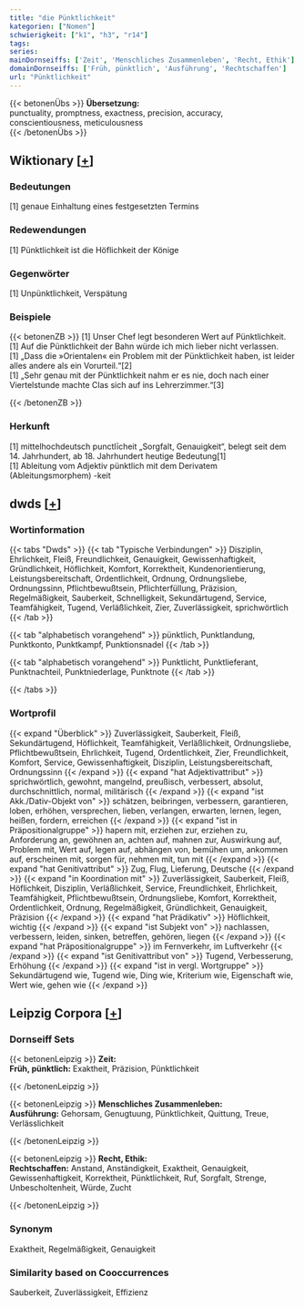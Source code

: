 ```yaml
---
title: "die Pünktlichkeit"
kategorien: ["Nomen"]
schwierigkeit: ["k1", "h3", "r14"]
tags:
series:
mainDornseiffs: ['Zeit', 'Menschliches Zusammenleben', 'Recht, Ethik']
domainDornseiffs: ['Früh, pünktlich', 'Ausführung', 'Rechtschaffen']
url: "Pünktlichkeit"
---
```


{{< betonenÜbs >}}
**Übersetzung:**  
punctuality, promptness, exactness, precision, accuracy, conscientiousness, meticulousness  
{{< /betonenÜbs >}}

## Wiktionary [[+](https://de.wiktionary.org/wiki/Pünktlichkeit)]

### Bedeutungen
[1] genaue Einhaltung eines festgesetzten Termins  

### Redewendungen
[1] Pünktlichkeit ist die Höflichkeit der Könige  

### Gegenwörter
[1] Unpünktlichkeit, Verspätung  

### Beispiele
{{< betonenZB >}}
[1] Unser Chef legt besonderen Wert auf Pünktlichkeit.  
[1] Auf die Pünktlichkeit der Bahn würde ich mich lieber nicht verlassen.  
[1] „Dass die »Orientalen« ein Problem mit der Pünktlichkeit haben, ist leider alles andere als ein Vorurteil.“[2]  
[1] „Sehr genau mit der Pünktlichkeit nahm er es nie, doch nach einer Viertelstunde machte Clas sich auf ins Lehrerzimmer.“[3]  

{{< /betonenZB >}}
### Herkunft
[1]  mittelhochdeutsch punctlīcheit „Sorgfalt, Genauigkeit“, belegt seit dem 14. Jahrhundert, ab 18. Jahrhundert heutige Bedeutung[1]  
[1] Ableitung vom Adjektiv pünktlich mit dem Derivatem (Ableitungsmorphem) -keit  



## dwds [[+](https://www.dwds.de/wb/Pünktlichkeit)]

### Wortinformation
{{< tabs "Dwds" >}}
{{< tab "Typische Verbindungen" >}}
Disziplin, Ehrlichkeit, Fleiß, Freundlichkeit, Genauigkeit, Gewissenhaftigkeit, Gründlichkeit, Höflichkeit, Komfort, Korrektheit, Kundenorientierung, Leistungsbereitschaft, Ordentlichkeit, Ordnung, Ordnungsliebe, Ordnungssinn, Pflichtbewußtsein, Pflichterfüllung, Präzision, Regelmäßigkeit, Sauberkeit, Schnelligkeit, Sekundärtugend, Service, Teamfähigkeit, Tugend, Verläßlichkeit, Zier, Zuverlässigkeit, sprichwörtlich
{{< /tab >}}

{{< tab "alphabetisch vorangehend" >}}
pünktlich, Punktlandung, Punktkonto, Punktkampf, Punktionsnadel
{{< /tab >}}

{{< tab "alphabetisch vorangehend" >}}
Punktlicht, Punktlieferant, Punktnachteil, Punktniederlage, Punktnote
{{< /tab >}}

{{< /tabs >}}

### Wortprofil
{{< expand "Überblick" >}} Zuverlässigkeit, Sauberkeit, Fleiß, Sekundärtugend, Höflichkeit, Teamfähigkeit, Verläßlichkeit, Ordnungsliebe, Pflichtbewußtsein, Ehrlichkeit, Tugend, Ordentlichkeit, Zier, Freundlichkeit, Komfort, Service, Gewissenhaftigkeit, Disziplin, Leistungsbereitschaft, Ordnungssinn {{< /expand >}}
{{< expand "hat Adjektivattribut" >}} sprichwörtlich, gewohnt, mangelnd, preußisch, verbessert, absolut, durchschnittlich, normal, militärisch {{< /expand >}}
{{< expand "ist Akk./Dativ-Objekt von" >}} schätzen, beibringen, verbessern, garantieren, loben, erhöhen, versprechen, lieben, verlangen, erwarten, lernen, legen, heißen, fordern, erreichen {{< /expand >}}
{{< expand "ist in Präpositionalgruppe" >}} hapern mit, erziehen zur, erziehen zu, Anforderung an, gewöhnen an, achten auf, mahnen zur, Auswirkung auf, Problem mit, Wert auf, legen auf, abhängen von, bemühen um, ankommen auf, erscheinen mit, sorgen für, nehmen mit, tun mit {{< /expand >}}
{{< expand "hat Genitivattribut" >}} Zug, Flug, Lieferung, Deutsche {{< /expand >}}
{{< expand "in Koordination mit" >}} Zuverlässigkeit, Sauberkeit, Fleiß, Höflichkeit, Disziplin, Verläßlichkeit, Service, Freundlichkeit, Ehrlichkeit, Teamfähigkeit, Pflichtbewußtsein, Ordnungsliebe, Komfort, Korrektheit, Ordentlichkeit, Ordnung, Regelmäßigkeit, Gründlichkeit, Genauigkeit, Präzision {{< /expand >}}
{{< expand "hat Prädikativ" >}} Höflichkeit, wichtig {{< /expand >}}
{{< expand "ist Subjekt von" >}} nachlassen, verbessern, leiden, sinken, betreffen, gehören, liegen {{< /expand >}}
{{< expand "hat Präpositionalgruppe" >}} im Fernverkehr, im Luftverkehr {{< /expand >}}
{{< expand "ist Genitivattribut von" >}} Tugend, Verbesserung, Erhöhung {{< /expand >}}
{{< expand "ist in vergl. Wortgruppe" >}} Sekundärtugend wie, Tugend wie, Ding wie, Kriterium wie, Eigenschaft wie, Wert wie, gehen wie {{< /expand >}}

## Leipzig Corpora [[+](https://corpora.uni-leipzig.de/en/res?word=Pünktlichkeit&corpusId=deu_newscrawl-public_2018)]

### Dornseiff Sets
{{< betonenLeipzig >}}
**Zeit:**  
**Früh, pünktlich:** Exaktheit, Präzision, Pünktlichkeit  

{{< /betonenLeipzig >}}


{{< betonenLeipzig >}}
**Menschliches Zusammenleben:**  
**Ausführung:** Gehorsam, Genugtuung, Pünktlichkeit, Quittung, Treue, Verlässlichkeit  

{{< /betonenLeipzig >}}


{{< betonenLeipzig >}}
**Recht, Ethik:**  
**Rechtschaffen:** Anstand, Anständigkeit, Exaktheit, Genauigkeit, Gewissenhaftigkeit, Korrektheit, Pünktlichkeit, Ruf, Sorgfalt, Strenge, Unbescholtenheit, Würde, Zucht  

{{< /betonenLeipzig >}}

### Synonym
Exaktheit, Regelmäßigkeit, Genauigkeit


### Similarity based on Cooccurrences
Sauberkeit, Zuverlässigkeit, Effizienz

